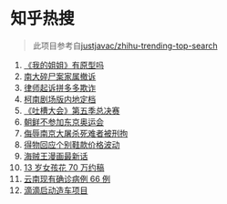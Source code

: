 # 知乎热搜

> 此项目参考自[justjavac/zhihu-trending-top-search](https://github.com/justjavac/zhihu-trending-top-search/blob/main/utils.ts)

<!-- BEGIN -->
  <!-- 最后更新时间:Wed Apr 07 2021 05:21:25 GMT+0000 (Coordinated Universal Time) -->
  1. [《我的姐姐》有原型吗](https://www.zhihu.com/search?q=我的姐姐)
1. [南大碎尸案家属撤诉](https://www.zhihu.com/search?q=南大碎尸案)
1. [律师起诉拼多多欺诈](https://www.zhihu.com/search?q=拼多多)
1. [柯南剧场版内地定档](https://www.zhihu.com/search?q=柯南定档)
1. [《吐槽大会》第五季总决赛](https://www.zhihu.com/search?q=吐槽大会)
1. [朝鲜不参加东京奥运会](https://www.zhihu.com/search?q=东京奥运会)
1. [侮辱南京大屠杀死难者被刑拘](https://www.zhihu.com/search?q=侮辱南京大屠杀死难者)
1. [得物回应个别鞋款价格波动](https://www.zhihu.com/search?q=得物)
1. [海贼王漫画最新话](https://www.zhihu.com/search?q=海贼王)
1. [13 岁女孩花 70 万约稿](https://www.zhihu.com/search?q=70万约稿)
1. [云南现有确诊病例 66 例](https://www.zhihu.com/search?q=云南疫情)
1. [滴滴启动造车项目](https://www.zhihu.com/search?q=滴滴)
  <!-- END -->